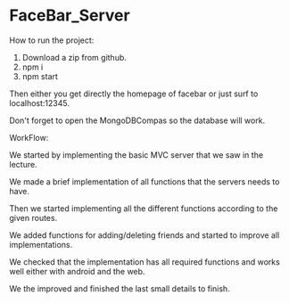 # FaceBar_Server

How to run the project:

  1. Download a zip from github.
  2. npm i
  3. npm start

Then either you get directly the homepage of facebar or just surf to localhost:12345.

Don't forget to open the MongoDBCompas so the database will work.


WorkFlow:

We started by implementing the basic MVC server that we saw in the lecture.

We made a brief implementation of all functions that the servers needs to have.

Then we started implementing all the different functions according to the given routes.

We added functions for adding/deleting friends and started to improve all implementations.

We checked that the implementation has all required functions and works well either with android and the web.

We the improved and finished the last small details to finish.

